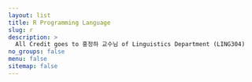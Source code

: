 ```yaml
---
layout: list
title: R Programming Language
slug: r
description: >
  All Credit goes to 홍정하 교수님 of Linguistics Department (LING304)
no_groups: false
menu: false
sitemap: false
---
```

